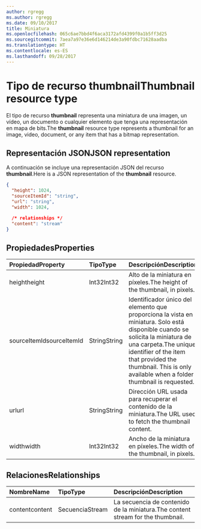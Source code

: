 ```yaml
---
author: rgregg
ms.author: rgregg
ms.date: 09/10/2017
title: Miniatura
ms.openlocfilehash: 065c6ae7bbd4f6aca3172afd4399f0a1b5ff3d25
ms.sourcegitcommit: 7aea7a97e36e6d146214de3a90fdbc71628aadba
ms.translationtype: HT
ms.contentlocale: es-ES
ms.lasthandoff: 09/28/2017
---
```

# <a name="thumbnail-resource-type"></a><span data-ttu-id="f9a74-102">Tipo de recurso thumbnail</span><span class="sxs-lookup"><span data-stu-id="f9a74-102">Thumbnail resource type</span></span>

<span data-ttu-id="f9a74-103">El tipo de recurso **thumbnail** representa una miniatura de una imagen, un vídeo, un documento o cualquier elemento que tenga una representación en mapa de bits.</span><span class="sxs-lookup"><span data-stu-id="f9a74-103">The **thumbnail** resource type represents a thumbnail for an image, video, document, or any item that has a bitmap representation.</span></span>

## <a name="json-representation"></a><span data-ttu-id="f9a74-104">Representación JSON</span><span class="sxs-lookup"><span data-stu-id="f9a74-104">JSON representation</span></span>

<span data-ttu-id="f9a74-105">A continuación se incluye una representación JSON del recurso **thumbnail**.</span><span class="sxs-lookup"><span data-stu-id="f9a74-105">Here is a JSON representation of the **thumbnail** resource.</span></span>

<!-- {
  "blockType": "resource",
  "optionalProperties": ["content", "height", "width", "sourceItemId"],
  "@odata.type": "microsoft.graph.thumbnail"
}-->

```json
{
  "height": 1024,
  "sourceItemId": "string",
  "url": "string",
  "width": 1024,

  /* relationships */
  "content": "stream"
}
```

## <a name="properties"></a><span data-ttu-id="f9a74-106">Propiedades</span><span class="sxs-lookup"><span data-stu-id="f9a74-106">Properties</span></span>

| <span data-ttu-id="f9a74-107">Propiedad</span><span class="sxs-lookup"><span data-stu-id="f9a74-107">Property</span></span>     | <span data-ttu-id="f9a74-108">Tipo</span><span class="sxs-lookup"><span data-stu-id="f9a74-108">Type</span></span>   | <span data-ttu-id="f9a74-109">Descripción</span><span class="sxs-lookup"><span data-stu-id="f9a74-109">Description</span></span>                                                                                                                 |
| :----------- | :----- | :-------------------------------------------------------------------------------------------------------------------------- |
| <span data-ttu-id="f9a74-110">height</span><span class="sxs-lookup"><span data-stu-id="f9a74-110">height</span></span>       | <span data-ttu-id="f9a74-111">Int32</span><span class="sxs-lookup"><span data-stu-id="f9a74-111">Int32</span></span>  | <span data-ttu-id="f9a74-112">Alto de la miniatura en píxeles.</span><span class="sxs-lookup"><span data-stu-id="f9a74-112">The height of the thumbnail, in pixels.</span></span>                                                                                     |
| <span data-ttu-id="f9a74-113">sourceItemId</span><span class="sxs-lookup"><span data-stu-id="f9a74-113">sourceItemId</span></span> | <span data-ttu-id="f9a74-114">String</span><span class="sxs-lookup"><span data-stu-id="f9a74-114">String</span></span> | <span data-ttu-id="f9a74-p101">Identificador único del elemento que proporciona la vista en miniatura. Solo está disponible cuando se solicita la miniatura de una carpeta.</span><span class="sxs-lookup"><span data-stu-id="f9a74-p101">The unique identifier of the item that provided the thumbnail. This is only available when a folder thumbnail is requested.</span></span> |
| <span data-ttu-id="f9a74-117">url</span><span class="sxs-lookup"><span data-stu-id="f9a74-117">url</span></span>          | <span data-ttu-id="f9a74-118">String</span><span class="sxs-lookup"><span data-stu-id="f9a74-118">String</span></span> | <span data-ttu-id="f9a74-119">Dirección URL usada para recuperar el contenido de la miniatura.</span><span class="sxs-lookup"><span data-stu-id="f9a74-119">The URL used to fetch the thumbnail content.</span></span>                                                                                |
| <span data-ttu-id="f9a74-120">width</span><span class="sxs-lookup"><span data-stu-id="f9a74-120">width</span></span>        | <span data-ttu-id="f9a74-121">Int32</span><span class="sxs-lookup"><span data-stu-id="f9a74-121">Int32</span></span>  | <span data-ttu-id="f9a74-122">Ancho de la miniatura en píxeles.</span><span class="sxs-lookup"><span data-stu-id="f9a74-122">The width of the thumbnail, in pixels.</span></span>                                                                                      |

## <a name="relationships"></a><span data-ttu-id="f9a74-123">Relaciones</span><span class="sxs-lookup"><span data-stu-id="f9a74-123">Relationships</span></span>

| <span data-ttu-id="f9a74-124">Nombre</span><span class="sxs-lookup"><span data-stu-id="f9a74-124">Name</span></span>    | <span data-ttu-id="f9a74-125">Tipo</span><span class="sxs-lookup"><span data-stu-id="f9a74-125">Type</span></span>   | <span data-ttu-id="f9a74-126">Descripción</span><span class="sxs-lookup"><span data-stu-id="f9a74-126">Description</span></span>                           |
| :------ | :----- | :------------------------------------ |
| <span data-ttu-id="f9a74-127">content</span><span class="sxs-lookup"><span data-stu-id="f9a74-127">content</span></span> | <span data-ttu-id="f9a74-128">Secuencia</span><span class="sxs-lookup"><span data-stu-id="f9a74-128">Stream</span></span> | <span data-ttu-id="f9a74-129">La secuencia de contenido de la miniatura.</span><span class="sxs-lookup"><span data-stu-id="f9a74-129">The content stream for the thumbnail.</span></span> |

<!-- uuid: 8fcb5dbc-d5aa-4681-8e31-b001d5168d79
2015-10-25 14:57:30 UTC -->
<!-- {
  "type": "#page.annotation",
  "description": "Thumbnail resource represents a single thumbnail for an item.",
  "section": "documentation",
  "tocPath": "Resources/Thumbnail"
} -->
